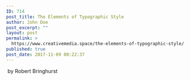 ```yaml
---
ID: 714
post_title: The Elements of Typographic Style
author: John Doe
post_excerpt: ""
layout: post
permalink: >
  https://www.creativemedia.space/the-elements-of-typographic-style/
published: true
post_date: 2017-11-09 00:22:37
---
```

&nbsp;by Robert Bringhurst